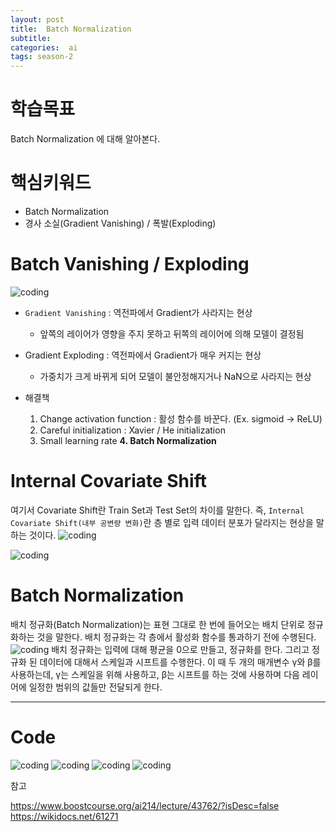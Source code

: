 ```yaml
---
layout: post
title:  Batch Normalization
subtitle:   
categories:  ai
tags: season-2
---
```

# 학습목표
Batch Normalization 에 대해 알아본다.

# 핵심키워드
- Batch Normalization
- 경사 소실(Gradient Vanishing) / 폭발(Exploding)


# Batch Vanishing / Exploding
![coding](../../../assets/img/posts/Lab-09-4BatchNormalization-04.jpg)
- `Gradient Vanishing` : 역전파에서 Gradient가 사라지는 현상 
    - 앞쪽의 레이어가 영향을 주지 못하고 뒤쪽의 레이어에 의해 모델이 결정됨 
- Gradient Exploding : 역전파에서 Gradient가 매우 커지는 현상 
    - 가중치가 크게 바뀌게 되어 모델이 불안정해지거나 NaN으로 사라지는 현상 

- 해결책
    1. Change activation function : 활성 함수를 바꾼다.
        (Ex. sigmoid -> ReLU)
    2. Careful initialization : Xavier / He initialization
    3. Small learning rate
    __4. Batch Normalization__

# Internal Covariate Shift
여기서 Covariate Shift란 Train Set과  Test Set의 차이를 말한다.
즉, `Internal Covariate Shift(내부 공변량 변화)`란 층 별로 입력 데이터 분포가 달라지는 현상을 말하는 것이다.
![coding](../../../assets/img/posts/Lab-09-4BatchNormalization-06.jpg)

![coding](../../../assets/img/posts/Lab-09-4BatchNormalization-08.jpg)

# Batch Normalization
배치 정규화(Batch Normalization)는 표현 그대로 한 번에 들어오는 배치 단위로 정규화하는 것을 말한다. 배치 정규화는 각 층에서 활성화 함수를 통과하기 전에 수행된다. 
![coding](../../../assets/img/posts/Lab-09-4BatchNormalization-09.jpg)
배치 정규화는 입력에 대해 평균을 0으로 만들고, 정규화를 한다. 그리고 정규화 된 데이터에 대해서 스케일과 시프트를 수행한다. 이 때 두 개의 매개변수 γ와 β를 사용하는데, γ는 스케일을 위해 사용하고, β는 시프트를 하는 것에 사용하며 다음 레이어에 일정한 범위의 값들만 전달되게 한다.
- - - 
# Code
![coding](../../../assets/img/posts/Lab-09-4BatchNormalization-10.jpg)
![coding](../../../assets/img/posts/Lab-09-4BatchNormalization-11.jpg)
![coding](../../../assets/img/posts/Lab-09-4BatchNormalization-12.jpg)
![coding](../../../assets/img/posts/Lab-09-4BatchNormalization-13.jpg)


참고 

https://www.boostcourse.org/ai214/lecture/43762/?isDesc=false
https://wikidocs.net/61271